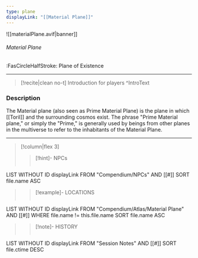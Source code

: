 ```yaml
---
type: plane
displayLink: "[[Material Plane]]"
---
```


![[materialPlane.avif|banner]]
###### Material Plane
<span class="sub2">:FasCircleHalfStroke: Plane of Existence</span>
___

>[!recite|clean no-t]
>	Introduction for players
>^IntroText

### Description
The Material plane (also seen as Prime Material Plane) is the plane in which [[Toril]] and the surrounding cosmos exist. The phrase "Prime Material plane," or simply the "Prime," is generally used by beings from other planes in the multiverse to refer to the inhabitants of the Material Plane.

---

> [!column|flex 3]
>> [!hint]-  NPCs
>>```dataview
LIST WITHOUT ID displayLink
FROM "Compendium/NPCs" AND [[#]]
SORT file.name ASC
>
>> [!example]- LOCATIONS
>>```dataview
LIST WITHOUT ID displayLink
FROM "Compendium/Atlas/Material Plane" AND [[#]]
WHERE file.name != this.file.name
SORT file.name ASC
>
>> [!note]- HISTORY
>>```dataview
LIST WITHOUT ID displayLink
FROM "Session Notes" AND [[#]]
SORT file.ctime DESC
